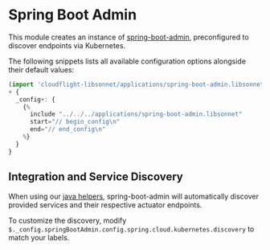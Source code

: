# Spring Boot Admin

This module creates an instance of
[spring-boot-admin](https://github.com/codecentric/spring-boot-admin),
preconfigured to discover endpoints via Kubernetes.

The following snippets lists all available configuration options alongside their default values:

```.ts
(import 'cloudflight-libsonnet/applications/spring-boot-admin.libsonnet')
+ {
  _config+: {
    {%
      include "../../../applications/spring-boot-admin.libsonnet"
      start="// begin_config\n"
      end="// end_config\n"
    %}
  }
}
```

## Integration and Service Discovery

When using our [java helpers](../java_applications.md), spring-boot-admin will
automatically discover provided services and their respective actuator
endpoints.

To customize the discovery, modify `$._config.springBootAdmin.config.spring.cloud.kubernetes.discovery` to match your labels.
